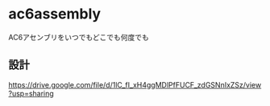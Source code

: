 # ac6assembly
AC6アセンブリをいつでもどこでも何度でも

## 設計

https://drive.google.com/file/d/1lC_fI_xH4ggMDlPfFUCF_zdGSNnIxZSz/view?usp=sharing
